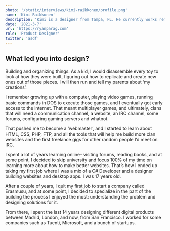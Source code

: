 ```yaml
---
photo: '/static/interviews/kimi-raikkonen/profile.png'
name: 'Kimi Raikkonen'
description: 'Kimi is a designer from Tampa, FL. He currently works remotely as a UX/UI designer for Company. He loves traveling, typography, sports, and is always down for a good dad joke.'
date: '2021-3-7'
url: 'https://ryanparag.com'
role: 'Product Designer'
twitter: 'asdf'
---
```


## What led you into design?

Building and organizing things. As a kid, I would disassemble every toy to look at how they were built, figuring out how to replicate and create new ones out of those pieces. I will then run and tell my parents about ‘my creations’.

I remember growing up with a computer, playing video games, running basic commands in DOS to execute those games, and I eventually got early access to the internet. That meant multiplayer games, and ultimately, clans that will need a communication channel, a website, an IRC channel, some forums, configuring gaming servers and whatnot.

That pushed me to become a ‘webmaster’, and I started to learn about HTML, CSS, PHP, FTP, and all the tools that will help me build more clan websites and the first freelance gigs for other random people I’d meet on IRC.

I spent a lot of years learning online– visiting forums, reading books, and at some point, I decided to skip university and focus 100% of my time on learning more about how to make better websites. That’s how I ended up taking my first job where I was a mix of a C# Developer and a designer building websites and desktop apps. I was 17 years old.

After a couple of years, I quit my first job to start a company called Erasmusu, and at some point, I decided to specialize in the part of the building the process I enjoyed the most: understanding the problem and designing solutions for it.

From there, I spent the last 14 years designing different digital products between Madrid, London, and now, from San Francisco. I worked for some companies such as Tuenti, Microsoft, and a bunch of startups.